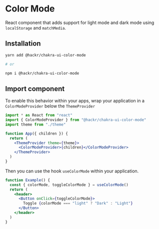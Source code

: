 # Color Mode

React component that adds support for light mode and dark mode using
`localStorage` and `matchMedia`.

## Installation

```sh
yarn add @hackr/chakra-ui-color-mode

# or

npm i @hackr/chakra-ui-color-mode
```

## Import component

To enable this behavior within your apps, wrap your application in a
`ColorModeProvider` below the `ThemeProvider`

```jsx live=false
import * as React from "react"
import { ColorModeProvider } from "@hackr/chakra-ui-color-mode"
import theme from "./theme"

function App({ children }) {
  return (
    <ThemeProvider theme={theme}>
      <ColorModeProvider>{children}</ColorModeProvider>
    </ThemeProvider>
  )
}
```

Then you can use the hook `useColorMode` within your application.

```jsx
function Example() {
  const { colorMode, toggleColorMode } = useColorMode()
  return (
    <header>
      <Button onClick={toggleColorMode}>
        Toggle {colorMode === "light" ? "Dark" : "Light"}
      </Button>
    </header>
  )
}
```
